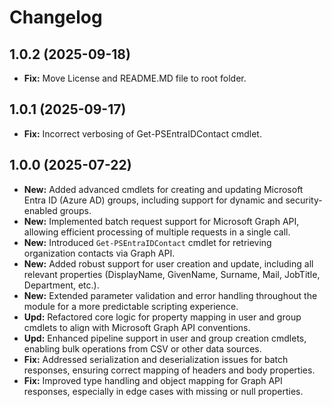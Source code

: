 ﻿# Changelog

## 1.0.2 (2025-09-18)
- **Fix:** Move License and README.MD file to root folder.

## 1.0.1 (2025-09-17)
- **Fix:** Incorrect verbosing of Get-PSEntraIDContact cmdlet.

## 1.0.0 (2025-07-22)
- **New:** Added advanced cmdlets for creating and updating Microsoft Entra ID (Azure AD) groups, including support for dynamic and security-enabled groups.
- **New:** Implemented batch request support for Microsoft Graph API, allowing efficient processing of multiple requests in a single call.
- **New:** Introduced `Get-PSEntraIDContact` cmdlet for retrieving organization contacts via Graph API.
- **New:** Added robust support for user creation and update, including all relevant properties (DisplayName, GivenName, Surname, Mail, JobTitle, Department, etc.).
- **New:** Extended parameter validation and error handling throughout the module for a more predictable scripting experience.
- **Upd:** Refactored core logic for property mapping in user and group cmdlets to align with Microsoft Graph API conventions.
- **Upd:** Enhanced pipeline support in user and group creation cmdlets, enabling bulk operations from CSV or other data sources.
- **Fix:** Addressed serialization and deserialization issues for batch responses, ensuring correct mapping of headers and body properties.
- **Fix:** Improved type handling and object mapping for Graph API responses, especially in edge cases with missing or null properties.
